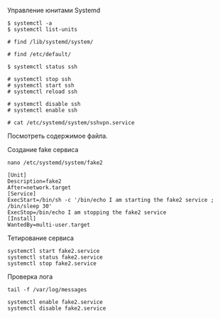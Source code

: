 Управление юнитами Systemd
```
$ systemctl -a
$ systemctl list-units

# find /lib/systemd/system/

# find /etc/default/

$ systemctl status ssh

# systemctl stop ssh
# systemctl start ssh
# systemctl reload ssh

# systemctl disable ssh
# systemctl enable ssh

```
```
# cat /etc/systemd/system/sshvpn.service
```
Посмотреть содержимое файла.

Создание fake сервиса
```
nano /etc/systemd/system/fake2
```
```
[Unit]
Description=fake2
After=network.target
[Service]
ExecStart=/bin/sh -c '/bin/echo I am starting the fake2 service ; /bin/sleep 30'
ExecStop=/bin/echo I am stopping the fake2 service
[Install]
WantedBy=multi-user.target
```

Тетирование сервиса

```
systemctl start fake2.service
systemctl status fake2.service
systemctl stop fake2.service
```

Проверка лога
```
tail -f /var/log/messages
```
```
systemctl enable fake2.service
systemctl disable fake2.service
```
